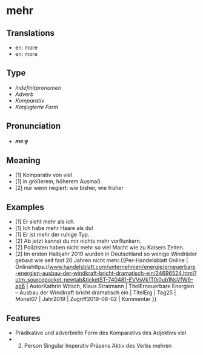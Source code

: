 # mehr
## Translations
- en: more
- en: more
## Type
- _Indefinitpronomen_
- _Adverb_
- _Komparativ_
- _Konjugierte Form_
## Pronunciation
- **_meːɐ̯_**
## Meaning
- [1] Komparativ von viel
- [1] in größerem, höherem Ausmaß
- [2] nur wenn negiert: wie bisher, wie früher
## Examples
- [1] Er sieht mehr als ich.
- [1] Ich habe mehr Haare als du!
- [1] Er ist mehr der ruhige Typ.
- [2] Ab jetzt kannst du mir nichts mehr vorflunkern.
- [2] Polizisten haben nicht mehr so viel Macht wie zu Kaisers Zeiten.
- [2] Im ersten Halbjahr 2019 wurden in Deutschland so wenige Windräder gebaut wie seit fast 20 Jahren nicht mehr.<ref>{{Per-Handelsblatt Online | Onlinehttps://www.handelsblatt.com/unternehmen/energie/erneuerbare-energien-ausbau-der-windkraft-bricht-dramatisch-ein/24696524.html?utm_sourcepocket-newtab&ticketST-740481-EVVsVk1T0i0ub1NsVfW9-ap6 | AutorKathrin Witsch, Klaus Stratmann | TitelErneuerbare Energien – Ausbau der Windkraft bricht dramatisch ein | TitelErg | Tag25 | Monat07 | Jahr2019 | Zugriff2019-08-02 | Kommentar }}</ref>
## Features
- Prädikative und adverbielle Form des Komparativs des Adjektivs viel
- 2. Person Singular Imperativ Präsens Aktiv des Verbs mehren

